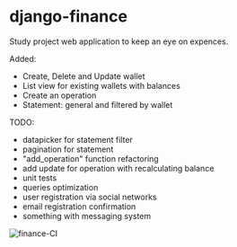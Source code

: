 # django-finance
Study project web application to keep an eye on expences.

Added:
  - Create, Delete and Update wallet
  - List view for existing wallets with balances
  - Create an operation
  - Statement: general and filtered by wallet
 
TODO:
  - datapicker for statement filter
  - pagination for statement
  - "add_operation" function refactoring
  - add update for operation with recalculating balance
  - unit tests
  - queries optimization
  - user registration via social networks
  - email registration confirmation
  - something with messaging system
        

![finance-CI](https://github.com/abckristinaa/django-finance/workflows/finance-CI/badge.svg?branch=master)
